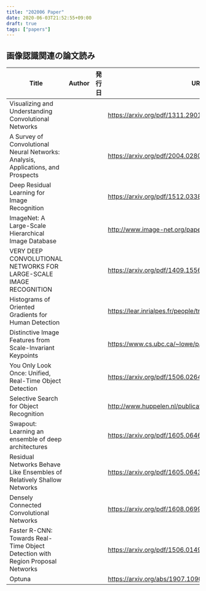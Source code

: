 ```yaml
---
title: "202006 Paper"
date: 2020-06-03T21:52:55+09:00
draft: true
tags: ["papers"]
---
```



## 画像認識関連の論文読み

| Title                                                        | Author | 発行日 | URL                                                          | メモ |
| ------------------------------------------------------------ | ------ | ------ | ------------------------------------------------------------ | ---- |
| Visualizing and Understanding Convolutional Networks         |        |        | https://arxiv.org/pdf/1311.2901.pdf                          |      |
| A Survey of Convolutional Neural Networks: Analysis, Applications, and Prospects |        |        | https://arxiv.org/pdf/2004.02806.pdf                         |      |
| Deep Residual Learning for Image Recognition                 |        |        | https://arxiv.org/pdf/1512.03385.pdf                         |      |
| ImageNet: A Large-Scale Hierarchical Image Database          |        |        | http://www.image-net.org/papers/imagenet_cvpr09.pdf          |      |
| VERY DEEP CONVOLUTIONAL NETWORKS FOR LARGE-SCALE IMAGE RECOGNITION |        |        | https://arxiv.org/pdf/1409.1556.pdf                          |      |
| Histograms of Oriented Gradients for Human Detection         |        |        | https://lear.inrialpes.fr/people/triggs/pubs/Dalal-cvpr05.pdf |      |
| Distinctive Image Features from Scale-Invariant Keypoints    |        |        | https://www.cs.ubc.ca/~lowe/papers/ijcv04.pdf                |      |
| You Only Look Once: Unified, Real-Time Object Detection      |        |        | https://arxiv.org/pdf/1506.02640.pdf                         |      |
| Selective Search for Object Recognition                      |        |        | http://www.huppelen.nl/publications/selectiveSearchDraft.pdf |      |
| Swapout: Learning an ensemble of deep architectures          |        |        | https://arxiv.org/pdf/1605.06465.pdf                         |      |
| Residual Networks Behave Like Ensembles of Relatively Shallow Networks |        |        | https://arxiv.org/pdf/1605.06431.pdf                         |      |
| Densely Connected Convolutional Networks                     |        |        | https://arxiv.org/pdf/1608.06993.pdf                         |      |
| Faster R-CNN: Towards Real-Time Object Detection with Region Proposal Networks |        |        | https://arxiv.org/pdf/1506.01497.pdf                         |      |
| Optuna                                                       |        |        | https://arxiv.org/abs/1907.10902                             |      |


